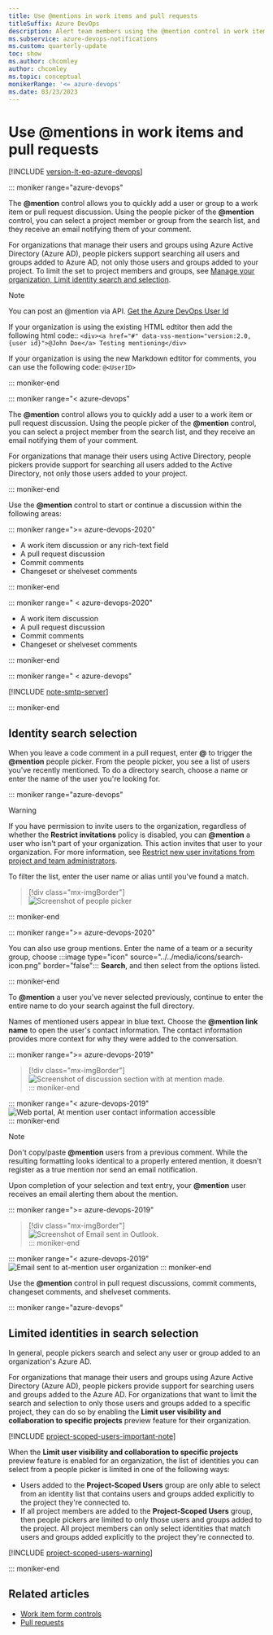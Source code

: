 ```yaml
---
title: Use @mentions in work items and pull requests 
titleSuffix: Azure DevOps 
description: Alert team members using the @mention control in work items and pull requests. 
ms.subservice: azure-devops-notifications
ms.custom: quarterly-update
toc: show
ms.author: chcomley
author: chcomley
ms.topic: conceptual
monikerRange: '<= azure-devops'
ms.date: 03/23/2023
--- 
```


# Use &#64;mentions in work items and pull requests

[!INCLUDE [version-lt-eq-azure-devops](../../includes/version-lt-eq-azure-devops.md)]

::: moniker range="azure-devops"

The **@mention** control allows you to quickly add a user or group to a work item or pull request discussion. Using the people picker of the **@mention** control, you can select a project member or group from the search list, and they receive an email notifying them of your comment. 

For organizations that manage their users and groups using Azure Active Directory (Azure AD), people pickers support searching all users and groups added to Azure AD, not only those users and groups added to your project. To limit the set to project members and groups, see [Manage your organization, Limit  identity search and selection](../../user-guide/manage-organization-collection.md#limit-identity-selection).  

> [!NOTE]
> You can post an @mention via API. 
> [Get the Azure DevOps User Id](/rest/api/azure/devops/graph/users/get?&preserve-view=true/view=azure-devops-rest-6.0)
>
> If your organization is using the existing HTML edtitor then add the following html code::
> `<div><a href="#" data-vss-mention="version:2.0,{user id}">@John Doe</a> Testing mentioning</div>`
>
> If your organization is using the new Markdown edtitor for comments, you can use the following code: `@<UserID>`

::: moniker-end

::: moniker range="< azure-devops"

The **@mention** control allows you to quickly add a user to a work item or pull request discussion. Using the people picker of the **@mention** control, you can select a project member from the search list, and they receive an email notifying them of your comment. 

For organizations that manage their users using Active Directory, people pickers provide support for searching all users added to the Active Directory, not only those users added to your project.  

::: moniker-end

Use the **@mention** control to start or continue a discussion within the following areas:

::: moniker range=">= azure-devops-2020"

- A work item discussion or any rich-text field
- A pull request discussion
- Commit comments
- Changeset or shelveset comments

::: moniker-end

::: moniker range=" < azure-devops-2020"

- A work item discussion 
- A pull request discussion
- Commit comments
- Changeset or shelveset comments

::: moniker-end

<a id="mention-person-id">  </a>

::: moniker range=" < azure-devops"

[!INCLUDE [note-smtp-server](includes/note-smtp-server.md)]

::: moniker-end

## Identity search selection

When you leave a code comment in a pull request, enter **\@** to trigger the **\@mention** people picker. From the people picker, you see a list of users you've recently mentioned. To do a directory search, choose a name or enter the name of the user you're looking for. 

::: moniker range="azure-devops"

> [!WARNING]
> If you have permission to invite users to the organization, regardless of whether the **Restrict invitations** policy is disabled, you can **@mention** a user who isn't part of your organization. This action invites that user to your organization. For more information, see [Restrict new user invitations from project and team administrators](../../organizations/security/restrict-invitations.md). 

To filter the list, enter the user name or alias until you've found a match.
 
> [!div class="mx-imgBorder"]  
> ![Screenshot of people picker](media/at-mention/identity-selector.png)  

::: moniker-end

::: moniker range=">= azure-devops-2020"

You can also use group mentions. Enter the name of a team or a security group, choose :::image type="icon" source="../../media/icons/search-icon.png" border="false"::: **Search**, and then select from the options listed.

::: moniker-end

To **\@mention** a user you've never selected previously, continue to enter the entire name to do your search against the full directory.  

Names of mentioned users appear in blue text. Choose the **\@mention link name** to open the user's contact information. The contact information provides more context for why they were added to the conversation.  

::: moniker range=">= azure-devops-2019"
> [!div class="mx-imgBorder"]  
> ![Screenshot of discussion section with at mention made.](media/at-mention/at-mention-discussion.png)  
::: moniker-end

::: moniker range="< azure-devops-2019"
![Web portal, At mention user contact information accessible](media/at-mention-link-to-user-contact-card.png)  
::: moniker-end


> [!NOTE]
> Don't copy/paste **\@mention** users from a previous comment. While the resulting formatting looks identical to a properly entered mention, it doesn't register as a true mention nor send an email notification.


Upon completion of your selection and text entry, your **@mention** user receives an email alerting them about the mention.  

::: moniker range=">= azure-devops-2019"
> [!div class="mx-imgBorder"]  
> ![Screenshot of Email sent in Outlook.](media/at-mention/at-mention-work-item.png)  
::: moniker-end

::: moniker range="< azure-devops-2019"
![Email sent to at-mention user organization](media/mail-to-at-mention-user.png)
::: moniker-end


Use the **\@mention** control in pull request discussions, commit comments, changeset comments, and shelveset comments.

::: moniker range="azure-devops"

## Limited identities in search selection  

In general, people pickers search and select any user or group added to an organization's Azure AD. 

For organizations that manage their users and groups using Azure Active Directory (Azure AD), people pickers provide support for searching users and groups added to the Azure AD. For organizations that want to limit the search and selection to only those users and groups added to a specific project, they can do so by enabling the **Limit user visibility and collaboration to specific projects** preview feature for their organization. 

[!INCLUDE [project-scoped-users-important-note](../../includes/project-scoped-users-important-note.md)]

When the **Limit user visibility and collaboration to specific projects** preview feature is enabled for an organization, the list of identities you can select from a people picker is limited in one of the following ways: 

- Users added to the **Project-Scoped Users** group are only able to select from an identity list that contains users and groups added explicitly to the project they're connected to. 
- If all project members are added to the **Project-Scoped Users** group, then people pickers are limited to only those users and groups added to the project. All project members can only select identities that match users and groups added explicitly to the project they're connected to. 
  
[!INCLUDE [project-scoped-users-warning](../../includes/project-scoped-users-warning.md)]

::: moniker-end

## Related articles

- [Work item form controls](../../boards/work-items/about-work-items.md#work-item-form-controls)  
- [Pull requests](../../repos/git/pull-requests.md)
